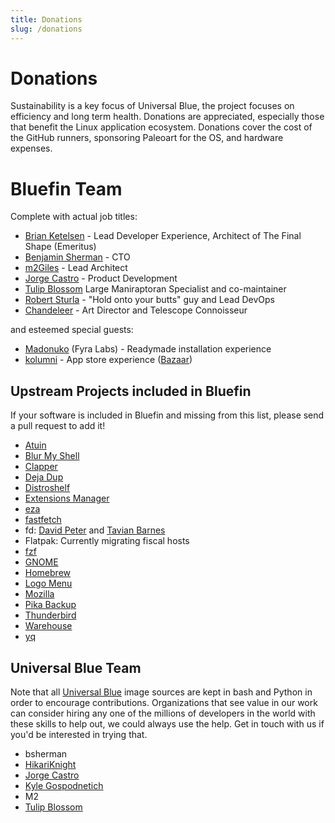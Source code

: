 ```yaml
---
title: Donations
slug: /donations
---
```


<head>
     <script async defer src="https://buttons.github.io/buttons.js"></script>
</head>

# Donations

Sustainability is a key focus of Universal Blue, the project focuses on efficiency and long term health. Donations are appreciated, especially those that benefit the Linux application ecosystem. Donations cover the cost of the GitHub runners, sponsoring Paleoart for the OS, and hardware expenses.

# Bluefin Team

Complete with actual job titles:

- [Brian Ketelsen](https://github.com/bketelsen) - Lead Developer Experience, Architect of The Final Shape (Emeritus)
- [Benjamin Sherman](https://github.com/bsherman) - CTO
- [m2Giles](https://github.com/m2Giles) - Lead Architect
- [Jorge Castro](https://github.com/castrojo/) - Product Development
- [Tulip Blossom](https://github.com/tulilirockz) Large Maniraptoran Specialist and co-maintainer
- [Robert Sturla](https://github.com/p5) - "Hold onto your butts" guy and Lead DevOps
- [Chandeleer](https://ko-fi.com/chandeleer) - Art Director and Telescope Connoisseur

and esteemed special guests: 

- [Madonuko](https://github.com/madonuko) (Fyra Labs) - Readymade installation experience
- [kolumni](https://ko-fi.com/kolunmi) - App store experience ([Bazaar](https://github.com/kolunmi/bazaar))

## Upstream Projects included in Bluefin

If your software is included in Bluefin and missing from this list, please send a pull request to add it!

- [Atuin](https://github.com/sponsors/atuinsh)
- [Blur My Shell](https://github.com/sponsors/aunetx)
- [Clapper](https://liberapay.com/Clapper)
- [Deja Dup](https://liberapay.com/DejaDup)
- [Distroshelf](https://github.com/sponsors/ranfdev)
- [Extensions Manager](https://github.com/sponsors/mjakeman)
- [eza](https://github.com/sponsors/cafkafk)
- [fastfetch](https://github.com/sponsors/LinusDierheimer)
- fd: [David Peter](https://github.com/sponsors/sharkdp) and [Tavian Barnes](https://github.com/sponsors/tavianator)
- Flatpak: Currently migrating fiscal hosts
- [fzf](https://github.com/sponsors/junegunn)
- [GNOME](https://www.gnome.org/donate/)
- [Homebrew](https://github.com/Homebrew/brew#donations)
- [Logo Menu](https://github.com/sponsors/Aryan20)
- [Mozilla](https://foundation.mozilla.org/en/?form=donate&gad_source=1)
- [Pika Backup](https://opencollective.com/pika-backup)
- [Thunderbird](https://www.thunderbird.net/en-US/donate/)
- [Warehouse](https://ko-fi.com/heliguy)
- [yq](https://github.com/sponsors/mikefarah)

## Universal Blue Team

Note that all [Universal Blue](https://universal-blue.org/) image sources are kept in bash and Python in order to encourage contributions. Organizations that see value in our work can consider hiring any one of the millions of developers in the world with these skills to help out, we could always use the help. Get in touch with us if you'd be interested in trying that.

- bsherman
- [HikariKnight](https://github.com/sponsors/HikariKnight)
- [Jorge Castro](https://github.com/sponsors/castrojo/)
- [Kyle Gospodnetich](https://github.com/sponsors/KyleGospo)
- M2
- [Tulip Blossom](https://github.com/sponsors/tulilirockz)

